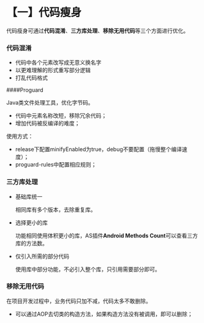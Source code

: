 # 【一】代码瘦身

代码瘦身可通过**代码混淆**、**三方库处理**、**移除无用代码**等三个方面进行优化。

### 代码混淆

* 代码中各个元素改写成无意义换名字
* 以更难理解的形式重写部分逻辑
* 打乱代码格式

####Proguard

Java类文件处理工具，优化字节码。

* 代码中元素名称改短，移除冗余代码；
* 增加代码被反编译的难度；

使用方式：

* release下配置minifyEnabled为true，debug不要配置（拖慢整个编译速度）；
* proguard-rules中配置相应规则；

### 三方库处理

* 基础库统一

  相同库有多个版本，去除重复库。

* 选择更小的库

  功能相同使用体积更小的库，AS插件**Android Methods Count**可以查看三方库的方法数。

* 仅引入所需的部分代码

  使用库中部分功能，不必引入整个库，只引用需要部分即可。

### 移除无用代码

在项目开发过程中，业务代码只加不减，代码太多不敢删除。

* 可以通过AOP去切类的构造方法，如果构造方法没有被调用，即可以删除；

